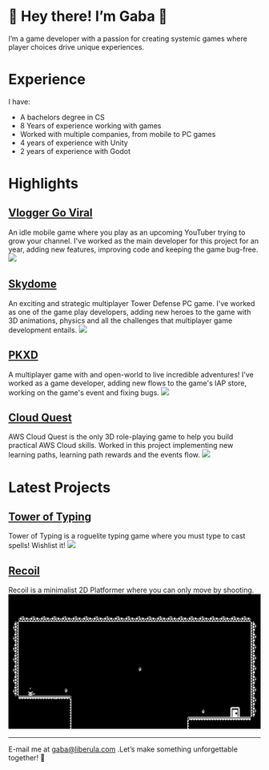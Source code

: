 # 👾 Hey there! I’m Gaba 👾

I’m a game developer with a passion for creating systemic games where player choices drive unique experiences.

# Experience
I have:
* A bachelors degree in CS
* 8 Years of experience working with games
* Worked with multiple companies, from mobile to PC games
* 4 years of experience with Unity
* 2 years of experience with Godot

# Highlights

## [Vlogger Go Viral](https://play.google.com/store/apps/details?id=br.com.tapps.vloggergoviral&hl=en)
An idle mobile game where you play as an upcoming YouTuber trying to grow your channel.
I've worked as the main developer for this project for an year, adding new features, improving code and keeping the game bug-free.
![](gifs/vloggergoviral.gif)

## [Skydome](https://store.steampowered.com/app/708550/Skydome/)
An exciting and strategic multiplayer Tower Defense PC game.
I've worked as one of the game play developers, adding new heroes to the game with 3D animations, physics and all the challenges that multiplayer game development entails.
![](gifs/skydome.gif)

## [PKXD](https://play.google.com/store/apps/details?id=com.movile.playkids.pkxd&hl=pt)
A multiplayer game with and open-world to live incredible adventures!
I've worked as a game developer, adding new flows to the game's IAP store, working on the game's event and fixing bugs.
![](gifs/pkxd.gif)


## [Cloud Quest](https://aws.amazon.com/training/digital/aws-cloud-quest/)
AWS Cloud Quest is the only 3D role-playing game to help you build practical AWS Cloud skills.
Worked in this project implementing new learning paths, learning path rewards and the events flow.
![](gifs/cloud_quest.gif)


# Latest Projects

## [Tower of Typing](https://store.steampowered.com/app/2976070/Tower_of_Typing/)
Tower of Typing is a roguelite typing game where you must type to cast spells! Wishlist it!
![](gifs/tower_of_typing.gif)

## [Recoil](https://store.steampowered.com/app/1949570/Recoil/)
Recoil is a minimalist 2D Platformer where you can only move by shooting.
![](gifs/recoil.gif)


---
E-mail me at gaba@liberula.com .Let’s make something unforgettable together! 🚀